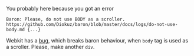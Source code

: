You probably here because you got an error

```
Baron: Please, do not use BODY as a scroller. https://github.com/Diokuz/baron/blob/master/docs/logs/do-not-use-body.md {...}
```

Webkit has a [bug](https://bugs.chromium.org/p/chromium/issues/detail?id=34224), which breaks baron behaviour, when `body` tag is used as a scroller. Please, make another `div`.
